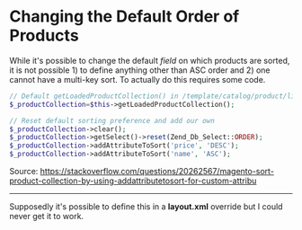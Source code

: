 # Changing the Default Order of Products

While it's possible to change the default _field_ on which products are sorted, it is not possible 1) to define anything other than ASC order and 2) one cannot have a multi-key sort. To actually do this requires some code.

```php
// Default getLoadedProductCollection() in /template/catalog/product/list.phtml
$_productCollection=$this->getLoadedProductCollection();

// Reset default sorting preference and add our own
$_productCollection->clear();
$_productCollection->getSelect()->reset(Zend_Db_Select::ORDER);
$_productCollection->addAttributeToSort('price', 'DESC');
$_productCollection->addAttributeToSort('name', 'ASC');
```

Source: https://stackoverflow.com/questions/20262567/magento-sort-product-collection-by-using-addattributetosort-for-custom-attribu

* * *

Supposedly it's possible to define this in a **layout.xml** override but I could never get it to work.
